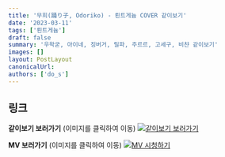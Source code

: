 ```yaml
---
title: '무희(踊り子, Odoriko) - 뢴트게늄 COVER 같이보기'
date: '2023-03-11'
tags: ['뢴트게늄']
draft: false
summary: '우왁굳, 아이네, 징버거, 릴파, 주르르, 고세구, 비챤 같이보기'
images: []
layout: PostLayout
canonicalUrl:
authors: ['do_s']
---
```


## 링크

**같이보기 보러가기** (이미지를 클릭하여 이동)
[![같이보기 보러가기](https://cdn.discordapp.com/attachments/1135756712759013437/1135758630910697602/banner.png)](https://cafe.naver.com/steamindiegame/10218436)

**MV 보러가기** (이미지를 클릭하여 이동)
[![MV 시청하기](https://i.ytimg.com/vi/_lwD3ILdKi0/maxresdefault.jpg)](https://youtu.be/_lwD3ILdKi0)
